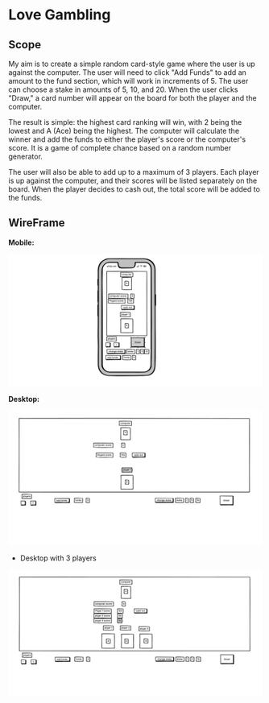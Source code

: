 # Love Gambling

## Scope

My aim is to create a simple random card-style game where the user is up against the computer. The user will need to click "Add Funds" to add an amount to the fund section, which will work in increments of 5. The user can choose a stake in amounts of 5, 10, and 20. When the user clicks "Draw," a card number will appear on the board for both the player and the computer.

The result is simple: the highest card ranking will win, with 2 being the lowest and A (Ace) being the highest. The computer will calculate the winner and add the funds to either the player's score or the computer's score. It is a game of complete chance based on a random number generator.

The user will also be able to add up to a maximum of 3 players. Each player is up against the computer, and their scores will be listed separately on the board. When the player decides to cash out, the total score will be added to the funds.

## WireFrame

**Mobile:** 

![mobile wireframe of game](assets/images/wireframe-phone.png)

**Desktop:**

![desktop wireframe of game](assets/images/destop.png)

- Desktop with 3 players

![desktop wireframe with 3 players](assets/images/desktop-3-players.png)